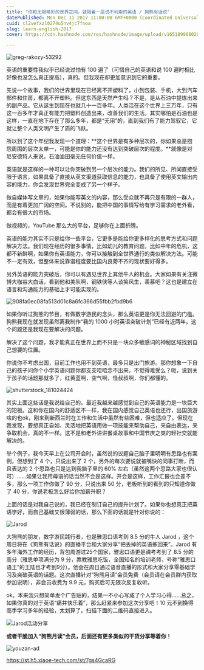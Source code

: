```yaml
---
title: "你和无限精彩的世界之间，就隔着一层说不利索的英语 / 狗熊有话说"
datePublished: Mon Dec 11 2017 11:00:00 GMT+0000 (Coordinated Universal Time)
cuid: cl2vefxzl0274u5nv4jc7fnoa
slug: learn-english-2017
cover: https://cdn.hashnode.com/res/hashnode/image/upload/v1651899680280/MviAkA-5s.jpg

---
```


![greg-rakozy-53292](https://i.imgur.com/K6HfXsx.jpg)


英语的重要性我似乎已经说过怕有 100 遍了（可惜自己的英语和说 100 遍时相比好像也没怎么真正提高），真的。但我现在却更加意识到它的重要。

先说一个故事，我们的世界里现在已经离不开塑料了，小到包装、手机，大到汽车部件和住房，都离不开塑料。但这东西是天然产生吗？不是，是从石油中提炼出来的副产品。它从诞生到现在也就几十一百多年。人类活在这个世界上三万年，只有这一百多年才真正有能力把塑料创造出来，改善我们的生活。其实哪怕是石油也是这样，一直在地下存在了那么多年，都是“无用”的，直到我们有了能力驾驭它，它就让整个人类文明产生了质的飞跃。

所以到了这个年纪我发现一个道理：**这个世界是有多种层次的，你如果总是抱怨周围的层次太单一，可能是你的能力还没有达到突破层次的程度。**就像是对尼安德特人来说，石油油田毫无任何价值一样。

英语就是这样的一种可以让你突破到另一个层次的能力。我们的所见、所闻直接受限于语言，如果具备了直接从英文渠道获取信息的能力，也具备了使用英文输出内容的能力，你会发现世界完全变成了另一个样子。

做自媒体写文章的，如果你能写英文的内容，那么受众就不再只是有限的一群人，而是有着更加广阔的空间。不说别的，能把中国的事情写给有学习需求的老外看，都会有很大的市场。

做视频的，YouTube 那么大的平台，足够你在上面折腾。

英语的能力其实不只是给你一些平台，它更多是能给你更多样化的思考方式和问题解决方法。我们现在经历的很多事情，比如幼儿的教育问题，比如中年的危机，这都不新鲜啊，如果你有英语能力，你可以接触到全世界通行的类似解决方法。可能不一定有效，但整体来说靠谱程度要比国内良莠不齐的现状要好得多。

另外英语的能力突破后，你可以有遇见世界上其他牛人的机会。大家如果有关注微博大咖谷大白话，看到他和美队啊，钢铁侠等人谈笑风生，羡慕吧？这也是建立在语言和沟通能力的基础上才可能实现的。

![908fa0ec08fa513d01c8a6fc366d55fbb2fbd9b6](https://i.imgur.com/roOGI74.jpg)

如果你听过狗熊的节目，有做数字游民的念头，那么英语更是你无法回避的门槛。狗熊我现在就发现虽然离我制作“我的 1000 小时英语突破计划”已经有近两年，这个问题还是我现在要解决的问题。

解决了这个问题，我才能真正在世界上而不只是一块众多敏感词的神秘区域找到自己想要的位置。

你说你不考虑出国，目前工作也用不到英语，最多只是出门旅游。那你想象一下自己的孩子问你个小学英语问题你都支支唔唔念不出来，不觉得难受么？呃，说到关于孩子的话题那就多了，红黄蓝啊，空气啊，怪叔叔啊，你们都懂的。

![shutterstock_181024424](https://i.imgur.com/yvpYBFD.jpg)


其实上面这些话是我说给自己的。最近我越来越感觉到自己的英语能力是一块巨大的短板。这和你在国内的舒适区不一样，我在国内感觉自己英语也还行，出国旅游啥的也ok，刚来到新西兰时在工作和生活中虽然有些困难，但也适应了。但现在我发现，要想真正自如、灵活地把英语用做一项技能来帮助自己，来自由表达，来争取机会，真的不一样。这不是和老外讲讲餐桌故事和中国节庆之类的轻社交就能解决的。

举个例子，我今天早上在公司开会时，虽然说的议题自己脑子里明明有思路也有案例，但想到了 4 个，只说出来了 2 个，另外的每次要说就被嘴快的同事打断，而且表达的 2 个思路也只是达到我脑子里的 60% 左右（虽然这两个思路大家也很认可）……如果让我用母语的话当然不会是这样。开会是这样，工作汇报也会差不多，那么一项工作你做了 90 分，只说出来 50 分，老板听到的看到的只知道你做了 40 分，你说老板怎么好给你加薪升职？

上面的话是对我自己说的，我已经在制订自己的提升计划了。如果你也想真正把英语学好，而自己基础又很薄弱的话，那么下面的话就是针对你说的：

![Jarod](https://i.imgur.com/bADaJh6.jpg)

大狗熊的朋友，数字游民践行者，也是雅思口语考到 8.5 分的牛人 Jarod ，这个周日将在《狗熊有话说》的直播平台和大家分享“把丢掉的英语拣回来”。Jarod 有多年海外工作的经历，背包周游过25个国家，雅思口语更是祼考考到了 8.5 分的高分（雅思单项满分为 9 分，靠教雅思吃饭，全国知名的培训老师，号称“雅思口语王”的王陆也才考到9分）。他会在周日通过语音直播的形式和大家分享零基础学习及突破英语的话题。这次直播针对“狗熊月读”会员免费（会员请在会员群内获取参加说明），非会员收费为 9.9 元，购买后可无限次反复收听。

ok，本来我只想简单发个广告贴的，结果一不小心写成了个人学习心得……总之，如果你真的对于英语“痛并快乐着”，那么赶紧来参加这次分享吧！10 元不到换得高手学习多年的经验，太划算了。扫描下面的二维码直接进入。

![Jarod活动分享](https://i.imgur.com/6X5WFPr.png)

**或者干脆加入“狗熊月读”会员，后面还有更多类似的干货分享等着你！**

![youzan-ad](https://i.imgur.com/ZY3o5TA.jpg)

https://st.h5.xiaoe-tech.com/st/7gs4GcaRG


